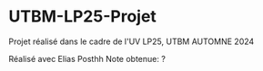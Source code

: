 # UTBM-LP25-Projet
 Projet réalisé dans le cadre de l'UV LP25, UTBM AUTOMNE 2024

Réalisé avec Elias Posthh
Note obtenue: ?